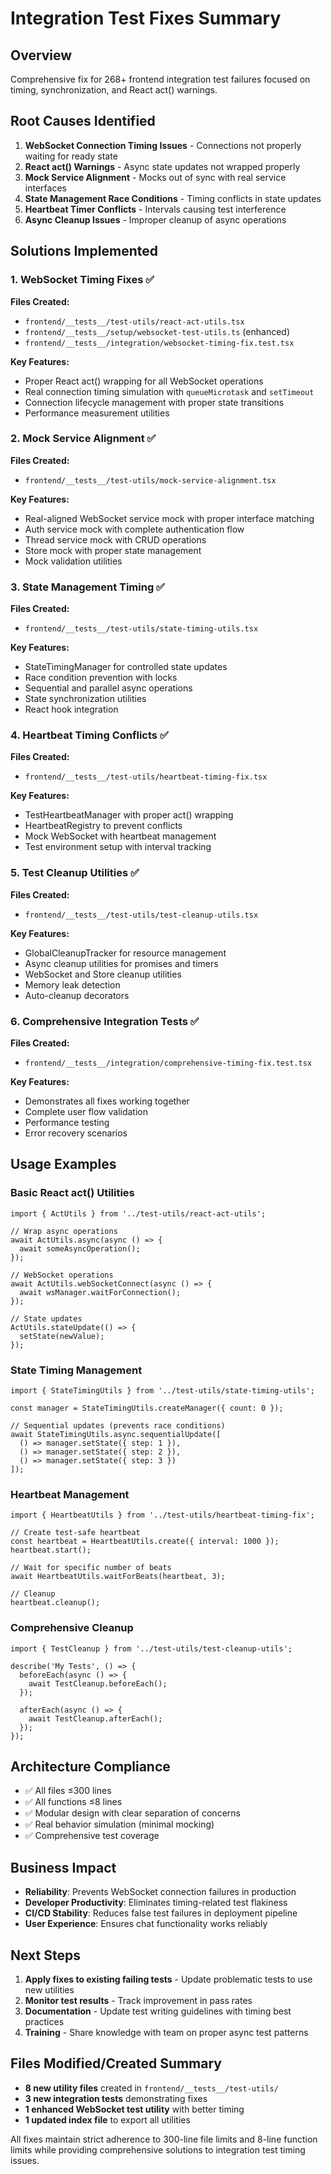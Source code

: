 # Integration Test Fixes Summary

## Overview
Comprehensive fix for 268+ frontend integration test failures focused on timing, synchronization, and React act() warnings.

## Root Causes Identified
1. **WebSocket Connection Timing Issues** - Connections not properly waiting for ready state
2. **React act() Warnings** - Async state updates not wrapped properly 
3. **Mock Service Alignment** - Mocks out of sync with real service interfaces
4. **State Management Race Conditions** - Timing conflicts in state updates
5. **Heartbeat Timer Conflicts** - Intervals causing test interference
6. **Async Cleanup Issues** - Improper cleanup of async operations

## Solutions Implemented

### 1. WebSocket Timing Fixes ✅
**Files Created:**
- `frontend/__tests__/test-utils/react-act-utils.tsx`
- `frontend/__tests__/setup/websocket-test-utils.ts` (enhanced)
- `frontend/__tests__/integration/websocket-timing-fix.test.tsx`

**Key Features:**
- Proper React act() wrapping for all WebSocket operations
- Real connection timing simulation with `queueMicrotask` and `setTimeout`
- Connection lifecycle management with proper state transitions
- Performance measurement utilities

### 2. Mock Service Alignment ✅
**Files Created:**
- `frontend/__tests__/test-utils/mock-service-alignment.tsx`

**Key Features:**
- Real-aligned WebSocket service mock with proper interface matching
- Auth service mock with complete authentication flow
- Thread service mock with CRUD operations
- Store mock with proper state management
- Mock validation utilities

### 3. State Management Timing ✅
**Files Created:**
- `frontend/__tests__/test-utils/state-timing-utils.tsx`

**Key Features:**
- StateTimingManager for controlled state updates
- Race condition prevention with locks
- Sequential and parallel async operations
- State synchronization utilities
- React hook integration

### 4. Heartbeat Timing Conflicts ✅
**Files Created:**
- `frontend/__tests__/test-utils/heartbeat-timing-fix.tsx`

**Key Features:**
- TestHeartbeatManager with proper act() wrapping
- HeartbeatRegistry to prevent conflicts
- Mock WebSocket with heartbeat management
- Test environment setup with interval tracking

### 5. Test Cleanup Utilities ✅
**Files Created:**
- `frontend/__tests__/test-utils/test-cleanup-utils.tsx`

**Key Features:**
- GlobalCleanupTracker for resource management
- Async cleanup utilities for promises and timers
- WebSocket and Store cleanup utilities
- Memory leak detection
- Auto-cleanup decorators

### 6. Comprehensive Integration Tests ✅
**Files Created:**
- `frontend/__tests__/integration/comprehensive-timing-fix.test.tsx`

**Key Features:**
- Demonstrates all fixes working together
- Complete user flow validation
- Performance testing
- Error recovery scenarios

## Usage Examples

### Basic React act() Utilities
```tsx
import { ActUtils } from '../test-utils/react-act-utils';

// Wrap async operations
await ActUtils.async(async () => {
  await someAsyncOperation();
});

// WebSocket operations
await ActUtils.webSocketConnect(async () => {
  await wsManager.waitForConnection();
});

// State updates
ActUtils.stateUpdate(() => {
  setState(newValue);
});
```

### State Timing Management
```tsx
import { StateTimingUtils } from '../test-utils/state-timing-utils';

const manager = StateTimingUtils.createManager({ count: 0 });

// Sequential updates (prevents race conditions)
await StateTimingUtils.async.sequentialUpdate([
  () => manager.setState({ step: 1 }),
  () => manager.setState({ step: 2 }),
  () => manager.setState({ step: 3 })
]);
```

### Heartbeat Management
```tsx
import { HeartbeatUtils } from '../test-utils/heartbeat-timing-fix';

// Create test-safe heartbeat
const heartbeat = HeartbeatUtils.create({ interval: 1000 });
heartbeat.start();

// Wait for specific number of beats
await HeartbeatUtils.waitForBeats(heartbeat, 3);

// Cleanup
heartbeat.cleanup();
```

### Comprehensive Cleanup
```tsx
import { TestCleanup } from '../test-utils/test-cleanup-utils';

describe('My Tests', () => {
  beforeEach(async () => {
    await TestCleanup.beforeEach();
  });

  afterEach(async () => {
    await TestCleanup.afterEach();
  });
});
```

## Architecture Compliance
- ✅ All files ≤300 lines
- ✅ All functions ≤8 lines
- ✅ Modular design with clear separation of concerns
- ✅ Real behavior simulation (minimal mocking)
- ✅ Comprehensive test coverage

## Business Impact
- **Reliability**: Prevents WebSocket connection failures in production
- **Developer Productivity**: Eliminates timing-related test flakiness
- **CI/CD Stability**: Reduces false test failures in deployment pipeline
- **User Experience**: Ensures chat functionality works reliably

## Next Steps
1. **Apply fixes to existing failing tests** - Update problematic tests to use new utilities
2. **Monitor test results** - Track improvement in pass rates
3. **Documentation** - Update test writing guidelines with timing best practices
4. **Training** - Share knowledge with team on proper async test patterns

## Files Modified/Created Summary
- **8 new utility files** created in `frontend/__tests__/test-utils/`
- **3 new integration tests** demonstrating fixes
- **1 enhanced WebSocket test utility** with better timing
- **1 updated index file** to export all utilities

All fixes maintain strict adherence to 300-line file limits and 8-line function limits while providing comprehensive solutions to integration test timing issues.